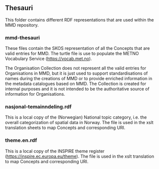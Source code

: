 ## Thesauri

This folder contains different RDF representations that are used within the MMD repository.

### mmd-thesauri

These files contain the SKOS representation of all the Concepts that are valid entries for MMD.
The turtle file is use to populate the METNO Vocabulary Service (https://vocab.met.no).

The Organisation Collection does not represent all the valid entries for Organisations in MMD, but it is just used to
support standardisations of names during the creations of MMD or to provide enriched information in the metadata
catalogues based on MMD. The Collection is created for internal purposes and it is not intended to be the authoritative
source of information for Organisations.

### nasjonal-temainndeling.rdf

This is a local copy of the (Norwegian) National topic category, i.e. the overall categorization of spatial data in Norway.
The file is used in the xslt translation sheets to map Concepts and corresponding URI.

### theme.en.rdf

This is a local copy of the INSPIRE theme register (https://inspire.ec.europa.eu/theme). The file is used in the xslt
translation to map Concepts and corresponding URI.


